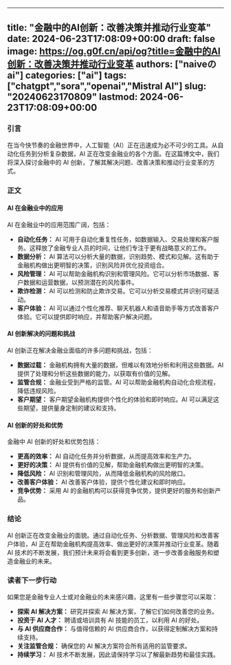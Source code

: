 
---
title: "金融中的AI创新：改善决策并推动行业变革"
date: 2024-06-23T17:08:09+00:00
draft: false
image: https://og.g0f.cn/api/og?title=金融中的AI创新：改善决策并推动行业变革
authors: ["naiveのai"]
categories: ["ai"]
tags: ["chatgpt","sora","openai","Mistral AI"]
slug: "20240623170809"
lastmod: 2024-06-23T17:08:09+00:00
---
### 引言

在当今快节奏的金融世界中，人工智能（AI）正在迅速成为必不可少的工具。从自动化任务到分析复杂数据，AI 正在改变金融业的各个方面。在这篇博文中，我们将深入探讨金融中的 AI 创新，了解其解决问题、改善决策和推动行业变革的方式。

### 正文

#### AI 在金融业中的应用

AI 在金融业中的应用范围广阔，包括：

* **自动化任务：** AI 可用于自动化重复性任务，如数据输入、交易处理和客户服务。这释放了金融专业人员的时间，让他们专注于更有战略意义的工作。
* **数据分析：** AI 算法可以分析大量的数据，识别趋势、模式和见解。这有助于金融机构做出更明智的决策，识别风险并优化投资组合。
* **风险管理：** AI 可以帮助金融机构识别和管理风险。它可以分析市场数据、客户数据和运营数据，以预测潜在的风险事件。
* **欺诈检测：** AI 可以检测和防止欺诈交易。它可以分析交易模式并识别可疑活动。
* **客户体验：** AI 可以通过个性化推荐、聊天机器人和语音助手等方式改善客户体验。它可以提供即时响应，并帮助客户解决问题。

#### AI 创新解决的问题和挑战

AI 创新正在解决金融业面临的许多问题和挑战，包括：

* **数据过载：** 金融机构拥有大量的数据，但难以有效地分析和利用这些数据。AI 提供了处理和分析这些数据的能力，以获取有价值的见解。
* **监管合规：** 金融业受到严格的监管。AI 可以帮助金融机构自动化合规流程，降低违规风险。
* **客户期望：** 客户期望金融机构提供个性化的体验和即时响应。AI 可以满足这些期望，提供量身定制的建议和支持。

#### AI 创新的好处和优势

金融中 AI 创新的好处和优势包括：

* **更高的效率：** AI 自动化任务并分析数据，从而提高效率和生产力。
* **更好的决策：** AI 提供有价值的见解，帮助金融机构做出更明智的决策。
* **降低风险：** AI 识别和管理风险，从而降低金融机构的风险敞口。
* **改善客户体验：** AI 改善客户体验，提供个性化建议和即时响应。
* **竞争优势：** 采用 AI 的金融机构可以获得竞争优势，提供更好的服务和创新产品。

### 结论

AI 创新正在改变金融业的面貌。通过自动化任务、分析数据、管理风险和改善客户体验，AI 正在帮助金融机构提高效率、做出更好的决策并推动行业变革。随着 AI 技术的不断发展，我们预计未来将会看到更多创新，进一步改善金融服务和塑造金融业的未来。

### 读者下一步行动

如果您是金融专业人士或对金融业的未来感兴趣，这里有一些步骤您可以采取：

* **探索 AI 解决方案：** 研究并探索 AI 解决方案，了解它们如何改善您的业务。
* **投资于 AI 人才：** 聘请或培训具有 AI 技能的员工，以利用 AI 的好处。
* **与 AI 供应商合作：** 与值得信赖的 AI 供应商合作，以获得定制解决方案和持续支持。
* **关注监管合规：** 确保您的 AI 解决方案符合所有适用的监管要求。
* **持续学习：** AI 技术不断发展，因此请保持学习以了解最新趋势和最佳实践。